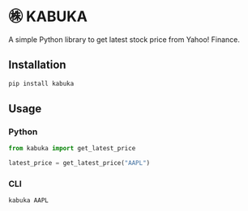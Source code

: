 # ㊑ KABUKA
A simple Python library to get latest stock price from Yahoo! Finance.

## Installation
```bash
pip install kabuka
```

## Usage
### Python
```python
from kabuka import get_latest_price

latest_price = get_latest_price("AAPL")
```
### CLI
```bash
kabuka AAPL
```